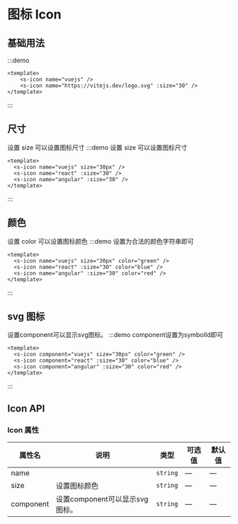 #  图标 Icon

## 基础用法

:::demo
```vue
<template>
    <s-icon name="vuejs" />
    <s-icon name="https://vitejs.dev/logo.svg" :size="30" />
</template>
```
:::

## 尺寸

设置 size 可以设置图标尺寸 
:::demo 设置 size 可以设置图标尺寸
```vue
<template>
  <s-icon name="vuejs" size="30px" />
  <s-icon name="react" :size="30" />
  <s-icon name="angular" :size="30" />
</template>
```
:::

## 颜色

设置 color 可以设置图标颜色 
:::demo 设置为合法的颜色字符串即可
```vue
<template>
  <s-icon name="vuejs" size="30px" color="green" />
  <s-icon name="react" :size="30" color="blue" />
  <s-icon name="angular" :size="30" color="red" />
</template>
```
:::

## svg 图标
设置component可以显示svg图标。
:::demo component设置为symbolId即可
```vue
<template>
  <s-icon component="vuejs" size="30px" color="green" />
  <s-icon component="react" :size="30" color="blue" />
  <s-icon component="angular" :size="30" color="red" />
</template>
```
:::

## Icon API
### Icon 属性

| 属性名    | 说明                           | 类型     | 可选值 | 默认值 | 
| --------- | ------------------------------ | -------- | ------ | ------ | 
| name      |                                | `string` | —      | —      |
| size      | 设置图标颜色                   | `string` | —      | —      |
| component | 设置component可以显示svg图标。 | `string` | —      | —      |